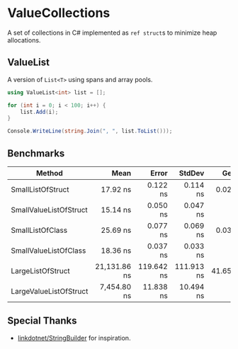 # ValueCollections

A set of collections in C# implemented as `ref struct`s to minimize heap allocations.

## ValueList

A version of `List<T>` using spans and array pools.

```cs
using ValueList<int> list = [];

for (int i = 0; i < 100; i++) {
    list.Add(i);
}

Console.WriteLine(string.Join(", ", list.ToList()));
```

## Benchmarks

| Method                 | Mean         | Error      | StdDev     | Gen0    | Allocated |
|----------------------- |-------------:|-----------:|-----------:|--------:|----------:|
| SmallListOfStruct      |     17.92 ns |   0.122 ns |   0.114 ns |  0.0255 |      80 B |
| SmallValueListOfStruct |     15.14 ns |   0.050 ns |   0.047 ns |       - |         - |
| SmallListOfClass       |     25.69 ns |   0.077 ns |   0.069 ns |  0.0306 |      96 B |
| SmallValueListOfClass  |     18.36 ns |   0.037 ns |   0.033 ns |       - |         - |
| LargeListOfStruct      | 21,131.86 ns | 119.642 ns | 111.913 ns | 41.6565 |  131400 B |
| LargeValueListOfStruct |  7,454.80 ns |  11.838 ns |  10.494 ns |       - |         - |

## Special Thanks

- [linkdotnet/StringBuilder](https://github.com/linkdotnet/StringBuilder) for inspiration.